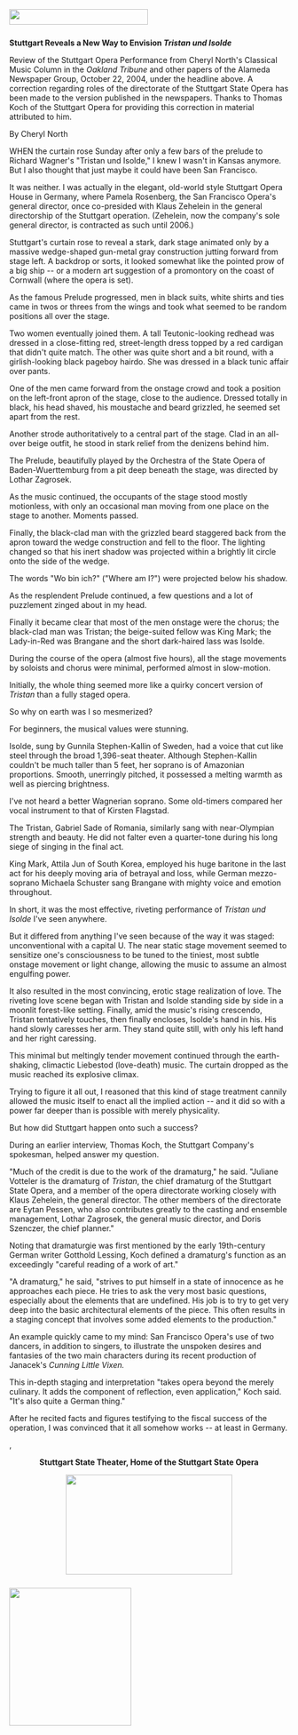 <!-- MAIN TABLE -->
<tr class="table_main" >
<td class="td_center" valign="top">

<img src="images/title_reviews.gif" width="250" height="28" vspace="10" /><br />


<b>Stuttgart Reveals a New Way to Envision <i>Tristan und Isolde</i></b>
<p></p>

Review of the Stuttgart Opera Performance from Cheryl North's Classical Music Column in the <i>Oakland Tribune</i> and other papers of the Alameda Newspaper Group, October 22, 2004, under the headline above. A correction regarding roles of the directorate of the Stuttgart State Opera has been made to the version published in the newspapers. Thanks to Thomas Koch of the Stuttgart Opera for providing 
this correction in material attributed to him. <p></p>
By Cheryl North
<p></p>

<!Insert Text Here>WHEN the curtain rose Sunday after only a few bars of the prelude to Richard Wagner's "Tristan und Isolde," I knew I wasn't in Kansas anymore. But I also thought that just maybe it could have been San Francisco.<p></p>

It was neither. I was actually in the elegant, old-world style Stuttgart Opera House in Germany, where Pamela Rosenberg, the San Francisco Opera's general director, once co-presided with Klaus Zehelein in the general directorship of the Stuttgart operation. (Zehelein, now the company's sole general director, is contracted as such until 2006.)<p></p>

Stuttgart's curtain rose to reveal a stark, dark stage animated only by a massive wedge-shaped gun-metal gray construction jutting forward from stage left. A backdrop or sorts, it looked somewhat like the pointed prow of a big ship -- or a modern art suggestion of a promontory on the coast of Cornwall (where the opera is set).<p></p>

As the famous Prelude progressed, men in black suits, white shirts and ties came in twos or threes from the wings and took what seemed to be random positions all over the stage.

Two women eventually joined them. A tall Teutonic-looking redhead was dressed in a close-fitting red, street-length dress topped by a red cardigan that didn't quite match. The other was quite short and a bit round, with a girlish-looking black pageboy hairdo. She was dressed in a black tunic affair over pants.

One of the men came forward from the onstage crowd and took a position on the left-front apron of the stage, close to the audience. Dressed totally in black, his head shaved, his moustache and beard grizzled, he seemed set apart from the rest.

Another strode authoritatively to a central part of the stage. Clad in an all-over beige outfit, he stood in stark relief from the denizens behind him.

The Prelude, beautifully played by the Orchestra of the State Opera of Baden-Wuerttemburg from a pit deep beneath the stage, was directed by Lothar Zagrosek.<p></p>

As the music continued, the occupants of the stage stood mostly motionless, with only an occasional man moving from one place on the stage to another. Moments passed.

Finally, the black-clad man with the grizzled beard staggered back from the apron toward the wedge construction and fell to the floor. The lighting changed so that his inert shadow was projected within a brightly lit circle onto the side of the wedge.

The words "Wo bin ich?" ("Where am I?") were projected below his shadow.<p></p>

As the resplendent Prelude continued, a few questions and a lot of puzzlement zinged about in my head.

Finally it became clear that most of the men onstage were the chorus; the black-clad man was Tristan; the beige-suited fellow was King Mark; the Lady-in-Red was Brangane and the short dark-haired lass was Isolde.<p></p>

During the course of the opera (almost five hours), all the stage movements by soloists and chorus were minimal, performed almost in slow-motion.

Initially, the whole thing seemed more like a quirky concert version of <i>Tristan</i> than a fully staged opera.<p></p>

So why on earth was I so mesmerized?

For beginners, the musical values were stunning.<p></p>

Isolde, sung by Gunnila Stephen-Kallin of Sweden, had a voice that cut like steel through the broad 1,396-seat theater. Although Stephen-Kallin couldn't be much taller than 5 feet, her soprano is of Amazonian proportions. Smooth, unerringly pitched, it possessed a melting warmth as well as piercing brightness.

I've not heard a better Wagnerian soprano. Some old-timers compared her vocal instrument to that of Kirsten Flagstad.<p></p>

The Tristan, Gabriel Sade of Romania, similarly sang with near-Olympian strength and beauty. He did not falter even a quarter-tone during his long siege of singing in the final act.

King Mark, Attila Jun of South Korea, employed his huge baritone in the last act for his deeply moving aria of betrayal and loss, while German mezzo-soprano Michaela Schuster sang Brangane with mighty voice and emotion throughout.<p></p>

In short, it was the most effective, riveting performance of <i>Tristan und Isolde</i> I've seen anywhere.<p></p>

But it differed from anything I've seen because of the way it was staged: unconventional with a capital U. The near static stage movement seemed to sensitize one's consciousness to be tuned to the tiniest, most subtle onstage movement or light change, allowing the music to assume an almost engulfing power.<p></p> 

It also resulted in the most convincing, erotic stage realization of love. The riveting love scene began with Tristan and Isolde standing side by side in a moonlit forest-like setting. Finally, amid the music's rising crescendo, Tristan tentatively touches, then finally encloses, Isolde's hand in his. His hand slowly caresses her arm. They stand quite still, with only his left hand and her right caressing. 

This minimal but meltingly tender movement continued through the earth-shaking, climactic Liebestod (love-death) music. The curtain dropped as the music reached its explosive climax. 

Trying to figure it all out, I reasoned that this kind of stage treatment cannily allowed the music itself to enact all the implied action -- and it did so with a power far deeper than is possible with merely physicality.<p></p> 

But how did Stuttgart happen onto such a success? 

During an earlier interview, Thomas Koch, the Stuttgart Company's spokesman, helped answer my question. 

"Much of the credit is due to the work of the dramaturg," he said. "Juliane Votteler is the dramaturg of <i>Tristan</i>, the chief dramaturg of the Stuttgart State Opera, and a member of the opera directorate working closely with Klaus Zehelein, the general director. The other members of the directorate are Eytan Pessen, who also contributes greatly to the casting and ensemble management, Lothar Zagrosek, the general music director, and Doris Szenczer, the chief planner."<p></p>  

Noting that dramaturgie was first mentioned by the early 19th-century German writer Gotthold Lessing, Koch defined a dramaturg's function as an exceedingly "careful reading of a work of art." 

"A dramaturg," he said, "strives to put himself in a state of innocence as he approaches each piece. He tries to ask the very most basic questions, especially about the elements that are undefined. His job is to try to get very deep into the basic architectural elements of the piece. This often results in a staging concept that involves some added elements to the production."<p></p> 

An example quickly came to my mind: San Francisco Opera's use of two dancers, in addition to singers, to illustrate the unspoken desires and fantasies of the two main characters during its recent production of Janacek's <i>Cunning Little Vixen.</i><p></p> 

This in-depth staging and interpretation "takes opera beyond the merely culinary. It adds the component of reflection, even application," Koch said. "It's also quite a German thing." 

After he recited facts and figures testifying to the fiscal success of the operation, I was convinced that it all somehow works -- at least in Germany.

<p></p> <p></p> <p></p> ,<center>

<b>Stuttgart State Theater, Home of the Stuttgart State Opera<b><p></p><p></p>

 
<img src="images/stuttgart_state_opera.jpg" width=300 height=180 />
</center>

<!-- LEFT TO RIGHT CELL CHANGE -->
</td><td class="td_right">

<img src="images/logos_newspaper.gif" width="220" height="248" vspace="10" /><br />

<p></p>





</td></tr></table>
</td></tr></table>

<br /><br />


<img src="images/btn_articles_on.gif" height="1" width="1" />
<img src="images/btn_casestudies_on.gif" height="1" width="1" />
<img src="images/btn_cheryl_on.gif" height="1" width="1" />
<img src="images/btn_cheryl_p_on.gif" height="1" width="1" />
<img src="images/btn_clients_on.gif" height="1" width="1" />
<img src="images/btn_contact_on.gif" height="1" width="1" />
<img src="images/btn_history_on.gif" height="1" width="1" />
<img src="images/btn_home_on.gif" height="1" width="1" />
<img src="images/btn_interviews_on.gif" height="1" width="1" />
<img src="images/btn_resume_on.gif" height="1" width="1" />
<img src="images/btn_reviews_on.gif" height="1" width="1" />
<img src="images/btn_services_on.gif" height="1" width="1" />
<img src="images/btn_warner_on.gif" height="1" width="1" />
<img src="images/btn_warner_p_on.gif" height="1" width="1" />

<!-- EXTERNAL LINKS -->
<div style="position: absolute; top: -20px; left: -20px;">
<a href="http://www.dunningmarketing.com">.</a>
<a href="http://www.witnessamerica.com">.</a>
<a href="http://www.witnessamerica.com/camcorders">.</a>
<a href="http://www.ksql.com">.</a>
<a href="http://www.ascendaviation.com">.</a>
<a href="http://www.echovalleysupply.com">.</a>
<a href="http://www.northworks.net">.</a>
<a href="http://www.attainia.com">.</a>
<a href="http://www.briandunning.com">.</a>
</div>
<!-- END EXTERNAL LINKS -->

</body>
</html>
